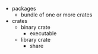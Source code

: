 - packages
  - bundle of one or more crates
- crates
  - binary crate
    - executable
  - library crate
    - share
